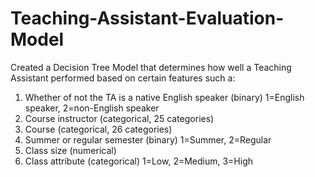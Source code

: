 # Teaching-Assistant-Evaluation-Model
Created a Decision Tree Model that determines how well a Teaching Assistant performed based on certain features such a:

   1. Whether of not the TA is a native English speaker (binary)
      1=English speaker, 2=non-English speaker
   2. Course instructor (categorical, 25 categories)
   3. Course (categorical, 26 categories)
   4. Summer or regular semester (binary) 1=Summer, 2=Regular
   5. Class size (numerical)
   6. Class attribute (categorical) 1=Low, 2=Medium, 3=High

